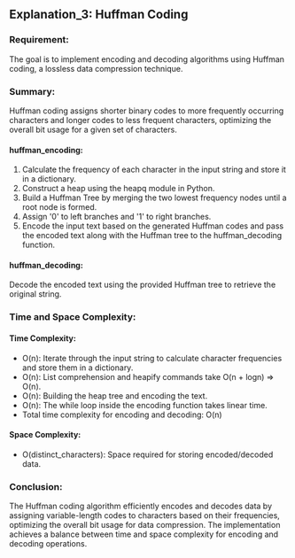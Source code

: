 ## Explanation_3: Huffman Coding

### Requirement:
The goal is to implement encoding and decoding algorithms using Huffman coding, a lossless data compression technique.

### Summary:
Huffman coding assigns shorter binary codes to more frequently occurring characters and longer codes to less frequent characters, optimizing the overall bit usage for a given set of characters.

#### huffman_encoding:
1. Calculate the frequency of each character in the input string and store it in a dictionary.
2. Construct a heap using the heapq module in Python.
3. Build a Huffman Tree by merging the two lowest frequency nodes until a root node is formed.
4. Assign '0' to left branches and '1' to right branches.
5. Encode the input text based on the generated Huffman codes and pass the encoded text along with the Huffman tree to the huffman_decoding function.

#### huffman_decoding:
Decode the encoded text using the provided Huffman tree to retrieve the original string.

### Time and Space Complexity:
#### Time Complexity:
- O(n): Iterate through the input string to calculate character frequencies and store them in a dictionary.
- O(n): List comprehension and heapify commands take O(n + logn) => O(n).
- O(n): Building the heap tree and encoding the text.
- O(n): The while loop inside the encoding function takes linear time.
- Total time complexity for encoding and decoding: O(n)

#### Space Complexity:
- O(distinct_characters): Space required for storing encoded/decoded data.

### Conclusion:
The Huffman coding algorithm efficiently encodes and decodes data by assigning variable-length codes to characters based on their frequencies, optimizing the overall bit usage for data compression. The implementation achieves a balance between time and space complexity for encoding and decoding operations.